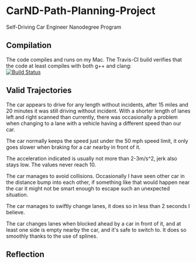 # CarND-Path-Planning-Project
Self-Driving Car Engineer Nanodegree Program

## Compilation

The code compiles and runs on my Mac. The Travis-CI build verifies that the code at least compiles with both g++ and clang:  
[![Build Status](https://travis-ci.org/stela/CarND-Path-Planning-Project.svg?branch=master)](https://travis-ci.org/stela/CarND-Path-Planning-Project)

## Valid Trajectories

The car appears to drive for any length without incidents, after 15 miles and 20 minutes it was still driving without incident. With a shorter length of lanes left and right scanned than currently, there was occasionally a problem when changing to a lane with a vehicle having a different speed than our car.

The car normally keeps the speed just under the 50 mph speed limit, it only goes slower when braking for a car nearby in front of it.

The acceleration indicated is usually not more than 2-3m/s^2, jerk also stays low. The values never reach 10.

The car manages to avoid collisions. Occasionally I have seen other car in the distance bump into each other, if something like that would happen near the car it might not be smart enough to escape such an unexpected situation.

The car manages to swiftly change lanes, it does so in less than 2 seconds I believe.

The car changes lanes when blocked ahead by a car in front of it, and at least one side is empty nearby the car, and it's safe to switch to. It does so smoothly thanks to the use of splines.


## Reflection


